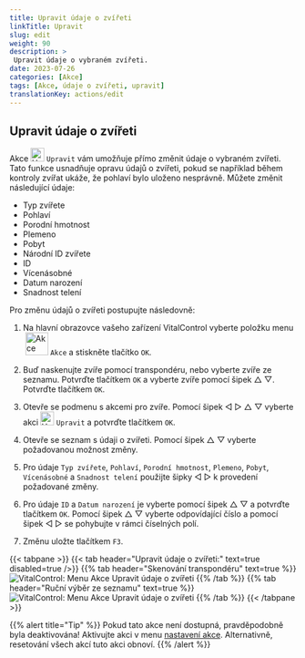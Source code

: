 ```yaml
---
title: Upravit údaje o zvířeti
linkTitle: Upravit
slug: edit
weight: 90
description: >
 Upravit údaje o vybraném zvířeti.
date: 2023-07-26
categories: [Akce]
tags: [Akce, údaje o zvířeti, upravit]
translationKey: actions/edit
---
```


## Upravit údaje o zvířeti

Akce <img src="/icons/actions/edit.svg" width="24" align="bottom" alt="Upravit" /> `Upravit` vám umožňuje přímo změnit údaje o vybraném zvířeti. Tato funkce usnadňuje opravu údajů o zvířeti, pokud se například během kontroly zvířat ukáže, že pohlaví bylo uloženo nesprávně. Můžete změnit následující údaje:

- Typ zvířete
- Pohlaví
- Porodní hmotnost
- Plemeno
- Pobyt
- Národní ID zvířete
- ID
- Vícenásobné
- Datum narození
- Snadnost telení

Pro změnu údajů o zvířeti postupujte následovně:

1. Na hlavní obrazovce vašeho zařízení VitalControl vyberte položku menu &nbsp;<img src="/icons/actions.svg" width="40" align="bottom" alt="Akce" /> `Akce` a stiskněte tlačítko `OK`.

2. Buď naskenujte zvíře pomocí transpondéru, nebo vyberte zvíře ze seznamu. Potvrďte tlačítkem `OK` a vyberte zvíře pomocí šipek △ ▽. Potvrďte tlačítkem `OK`.

3. Otevře se podmenu s akcemi pro zvíře. Pomocí šipek ◁ ▷ △ ▽ vyberte akci <img src="/icons/actions/edit.svg" width="24" align="bottom" alt="Upravit" /> `Upravit` a potvrďte tlačítkem `OK`.

4. Otevře se seznam s údaji o zvířeti. Pomocí šipek △ ▽ vyberte požadovanou možnost změny.

5. Pro údaje `Typ zvířete`, `Pohlaví`, `Porodní hmotnost`, `Plemeno`, `Pobyt`, `Vícenásobné` a `Snadnost telení` použijte šipky ◁ ▷ k provedení požadované změny.

6. Pro údaje `ID` a `Datum narození` je vyberte pomocí šipek △ ▽ a potvrďte tlačítkem `OK`. Pomocí šipek △ ▽ vyberte odpovídající číslo a pomocí šipek ◁ ▷ se pohybujte v rámci číselných polí.

7. Změnu uložte tlačítkem `F3`.

{{< tabpane >}}
{{< tab header="Upravit údaje o zvířeti:" text=true disabled=true />}}
{{% tab header="Skenování transpondéru" text=true %}}
![VitalControl: Menu Akce Upravit údaje o zvířeti](../images/edit-scan.png "Upravit údaje o zvířeti")
{{% /tab %}}
{{% tab header="Ruční výběr ze seznamu" text=true %}}
![VitalControl: Menu Akce Upravit údaje o zvířeti](../images/edit.png "Upravit údaje o zvířeti")
{{% /tab %}}
{{< /tabpane >}}


{{% alert title="Tip" %}}
Pokud tato akce není dostupná, pravděpodobně byla deaktivována! Aktivujte akci v menu [nastavení akce](../settings/). Alternativně, resetování všech akcí tuto akci obnoví.
{{% /alert %}}
